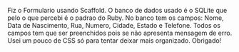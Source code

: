 Fiz o Formulario usando Scaffold. O banco de dados usado é o SQLite que pelo o que percebi é o padrao do Ruby.
No banco tem os campos: Nome, Data de Nascimento, Rua, Numero, Cidade, Estado e Telefone.
Todos os campos tem que ser preenchidos pois se não apresenta mensagem de erro.
Usei um pouco de CSS só para tentar deixar mais organizado. Obrigado!
